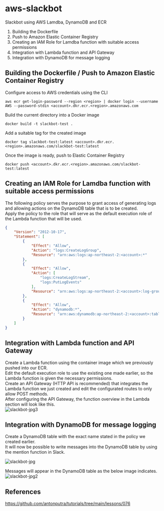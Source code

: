 # aws-slackbot
Slackbot using AWS Lamdba, DynamoDB and ECR

1. Building the Dockerfile
2. Push to Amazon Elastic Container Registry
3. Creating an IAM Role for Lamdba function with suitable access permissions
4. Integration with Lambda function and API Gateway
5. Integration with DynamoDB for message logging

## Building the Dockerfile / Push to Amazon Elastic Container Registry

Configure access to AWS credentials using the CLI 
```shell
aws ecr get-login-password --region <region> | docker login --username AWS --password-stdin <account>.dkr.ecr.<region>.amazonaws.com
```

Build the current directory into a Docker image
```shell
docker build -t slackbot-test .
```

Add a suitable tag for the created image
```shell
docker tag slackbot-test:latest <account>.dkr.ecr.<region>.amazonaws.com/slackbot-test:latest
```

Once the image is ready, push to Elastic Container Registry
```shell
docker push <account>.dkr.ecr.<region>.amazonaws.com/slackbot-test:latest
```

## Creating an IAM Role for Lamdba function with suitable access permissions

The following policy serves the purpose to grant access of generating logs and allowing actions on the DynamoDB table that is to be created. </br>
Apply the policy to the role that will serve as the default execution role of the Lambda function that will be used.
```json
{
    "Version": "2012-10-17",
    "Statement": [
        {
            "Effect": "Allow",
            "Action": "logs:CreateLogGroup",
            "Resource": "arn:aws:logs:ap-northeast-2:<account>:*"
        },
        {
            "Effect": "Allow",
            "Action": [
                "logs:CreateLogStream",
                "logs:PutLogEvents"
            ],
            "Resource": "arn:aws:logs:ap-northeast-2:<account>:log-group:/aws/lambda/slackbot-test:*"
        },
        {
            "Effect": "Allow",
            "Action": "dynamodb:*",
            "Resource": "arn:aws:dynamodb:ap-northeast-2:<account>:table/todos"
        }
    ]
}
```

## Integration with Lambda function and API Gateway

Create a Lambda function using the container image which we previously pushed into our ECR. </br>
Edit the default execution role to use the existing one made earlier, so the Lambda function is given the necessary permissions. </br>
Create an API Gateway (HTTP API is recommended) that integrates the Lambda function we just created and edit the configurated routes to only allow POST methods. </br>
After configuring the API Gateway, the function overview in the Lambda section will look like this. </br>
![slackbot-jpg3](https://user-images.githubusercontent.com/30142314/170823750-d8cf841d-cd72-4d1e-84eb-92ec33170144.JPG)



## Integration with DynamoDB for message logging

Create a DynamoDB table with the exact name stated in the policy we created earlier. </br>
It will now be possible to write messages into the DynamoDB table by using the mention function in Slack.

![slackbot-jpg](https://user-images.githubusercontent.com/30142314/170823645-b72663bb-ef2e-43f9-8932-49f1a0a4fa52.JPG)

Messages will appear in the DynamoDB table as the below image indicates.
![slackbot-jpg2](https://user-images.githubusercontent.com/30142314/170823714-ed4c79e7-7310-464b-8d3b-c645d872e386.JPG)

## References
https://github.com/antonputra/tutorials/tree/main/lessons/076
